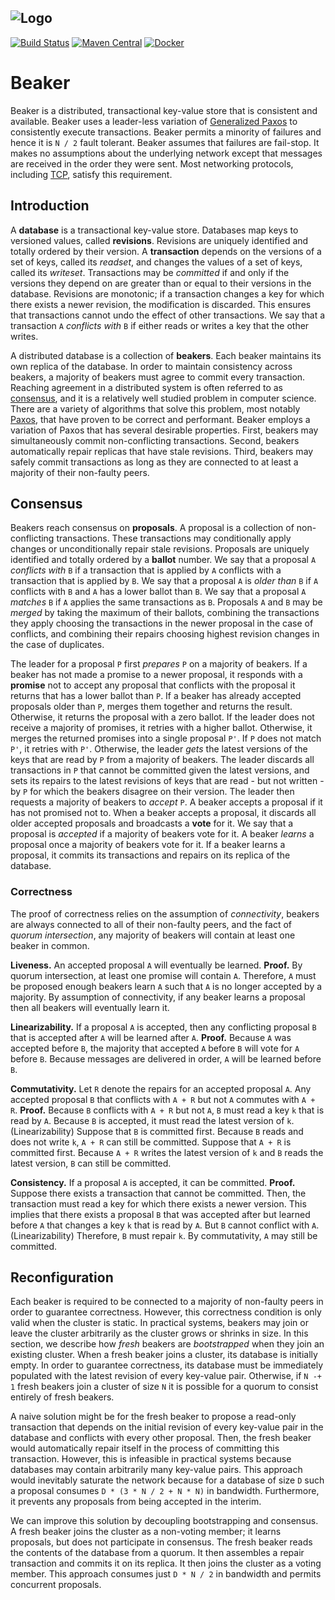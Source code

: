![Logo](https://github.com/ashwin153/caustic/blob/master/caustic-assets/images/banner.png)
---
[![Build Status](https://travis-ci.org/ashwin153/beaker.svg?branch=master)][3]
[![Maven Central](https://img.shields.io/maven-central/v/com.madavan/beaker-core_2.12.svg)][2]
[![Docker](https://img.shields.io/docker/build/ashwin153/beaker.svg)][4]

# Beaker
Beaker is a distributed, transactional key-value store that is consistent and available. Beaker uses a 
leader-less variation of [Generalized Paxos][1] to consistently execute transactions. Beaker permits 
a minority of failures and hence it is ```N / 2``` fault tolerant. Beaker assumes that failures are 
fail-stop. It makes no assumptions about the underlying network except that messages are received in 
the order they were sent. Most networking protocols, including [TCP][4], satisfy this requirement.

## Introduction
A __database__ is a transactional key-value store. Databases map keys to versioned values, called
__revisions__. Revisions are uniquely identified and totally ordered by their version. A 
__transaction__ depends on the versions of a set of keys, called its *readset*, and changes the
values of a set of keys, called its *writeset*. Transactions may be *committed* if and only if the
versions they depend on are greater than or equal to their versions in the database. Revisions 
are monotonic; if a transaction changes a key for which there exists a newer revision, the 
modification is discarded. This ensures that transactions cannot undo the effect of other 
transactions. We say that a transaction ```A``` *conflicts with* ```B``` if either reads or writes a 
key that the other writes. 

A distributed database is a collection of __beakers__. Each beaker maintains its own replica of the 
database. In order to maintain consistency across beakers, a majority of beakers must agree to
commit every transaction. Reaching agreement in a distributed system is often referred to as 
[consensus][2], and it is a relatively well studied problem in computer science. There are a variety 
of algorithms that solve this problem, most notably [Paxos][3], that have proven to be correct 
and performant. Beaker employs a variation of Paxos that has several desirable properties.
First, beakers may simultaneously commit non-conflicting transactions. Second, beakers automatically
repair replicas that have stale revisions. Third, beakers may safely commit transactions as long as
they are connected to at least a majority of their non-faulty peers.

## Consensus
Beakers reach consensus on __proposals__. A proposal is a collection of non-conflicting 
transactions. These transactions may conditionally apply changes or unconditionally repair stale
revisions. Proposals are uniquely identified and totally ordered by a __ballot__ number. We say that
a proposal ```A``` *conflicts with* ```B``` if a transaction that is applied by ```A``` conflicts 
with a transaction that is applied by ```B```. We say that a proposal ```A``` is *older than* 
```B``` if ```A``` conflicts with ```B``` and ```A``` has a lower ballot than ```B```. We say that
a proposal ```A``` *matches* ```B``` if ```A``` applies the same transactions as ```B```. Proposals 
```A``` and ```B``` may be *merged* by taking the maximum of their ballots, combining the 
transactions they apply choosing the transactions in the newer proposal in the case of conflicts, 
and combining their repairs choosing highest revision changes in the case of duplicates. 

The leader for a proposal ```P``` first *prepares* ```P``` on a majority of beakers. If a beaker has 
not made a promise to a newer proposal, it responds with a __promise__ not to accept any proposal 
that conflicts with the proposal it returns that has a lower ballot than ```P```. If a beaker has 
already accepted proposals older than ```P```, merges them together and returns the result. 
Otherwise, it returns the proposal with a zero ballot. If the leader does not receive a majority of 
promises, it retries with a higher ballot. Otherwise, it merges the returned promises into a single 
proposal ```P'```. If ```P``` does not match ```P'```, it retries with ```P'```. Otherwise, the 
leader *gets* the latest versions of the keys that are read by ```P``` from a majority of beakers. 
The leader discards all transactions in ```P``` that cannot be committed given the latest versions, 
and sets its repairs to the latest revisions of keys that are read - but not written - by ```P``` 
for which the beakers disagree on their version. The leader then requests a majority of beakers to
*accept* ```P```. A beaker accepts a proposal if it has not promised not to. When a beaker accepts a 
proposal, it discards all older accepted proposals and broadcasts a __vote__ for it. We say that a 
proposal is *accepted* if a majority of beakers vote for it. A beaker *learns* a proposal once a 
majority of beakers vote for it. If a beaker learns a proposal, it commits its transactions and 
repairs on its replica of the database.

### Correctness
The proof of correctness relies on the assumption of *connectivity*, beakers are always connected to 
all of their non-faulty peers, and the fact of *quorum intersection*, any majority of beakers will 
contain at least one beaker in common.

__Liveness.__ An accepted proposal ```A``` will eventually be learned. __Proof.__ By quorum 
intersection, at least one promise will contain ```A```. Therefore, ```A``` must be proposed enough
beakers learn ```A``` such that ```A``` is no longer accepted by a majority. By assumption of
connectivity, if any beaker learns a proposal then all beakers will eventually learn it.

__Linearizability.__ If a proposal ```A``` is accepted, then any conflicting proposal ```B``` that 
is accepted after ```A``` will be learned after ```A```. __Proof.__ Because ```A``` was accepted 
before ```B```, the majority that accepted ```A``` before ```B``` will vote for ```A``` before 
```B```. Because messages are delivered in order, ```A``` will be learned before ```B```.

__Commutativity.__ Let ```R``` denote the repairs for an accepted proposal ```A```. Any accepted
proposal ```B``` that conflicts with ```A + R``` but not ```A``` commutes with ```A + R```. 
__Proof.__ Because ```B``` conflicts with ```A + R``` but not ```A```, ```B``` must read a key 
```k``` that is read by ```A```. Because ```B``` is accepted, it must read the latest version of 
```k```. (Linearizability) Suppose that ```B``` is committed first. Because ```B``` reads and does 
not write ```k```, ```A + R``` can still be committed. Suppose that ```A + R``` is committed first. 
Because ```A + R``` writes the latest version of ```k``` and ```B``` reads the latest version, 
```B``` can still be committed.

__Consistency.__ If a proposal ```A``` is accepted, it can be committed. __Proof.__ Suppose there 
exists a transaction that cannot be committed. Then, the transaction must read a key for which there 
exists a newer version. This implies that there exists a proposal ```B``` that was accepted after 
but learned before ```A``` that changes a key ```k``` that is read by ```A```. But ```B``` cannot 
conflict with ```A```. (Linearizability) Therefore, ```B``` must repair ```k```. By commutativity,
```A``` may still be committed.

## Reconfiguration
Each beaker is required to be connected to a majority of non-faulty peers in order to guarantee 
correctness. However, this correctness condition is only valid when the cluster is static. In
practical systems, beakers may join or leave the cluster arbitrarily as the cluster grows or shrinks 
in size. In this section, we describe how *fresh* beakers are *bootstrapped* when they join an 
existing cluster. When a fresh beaker joins a cluster, its database is initially empty. In order to 
guarantee correctness, its database must be immediately populated with the latest revision of every
key-value pair. Otherwise, if ```N -+ 1``` fresh beakers join a cluster of size ```N``` it 
is possible for a quorum to consist entirely of fresh beakers. 

A naive solution might be for the fresh beaker to propose a read-only transaction that depends on
the initial revision of every key-value pair in the database and conflicts with every other
proposal. Then, the fresh beaker would automatically repair itself in the process of committing this
transaction. However, this is infeasible in practical systems because databases may contain
arbitrarily many key-value pairs. This approach would inevitably saturate the network because for a
database of size ```D``` such a proposal consumes ```D * (3 * N / 2 + N * N)``` in bandwidth. 
Furthermore, it prevents any proposals from being accepted in the interim.

We can improve this solution by decoupling bootstrapping and consensus. A fresh beaker joins the 
cluster as a non-voting member; it learns proposals, but does not participate in consensus. The 
fresh beaker reads the contents of the database from a quorum. It then assembles a repair 
transaction and commits it on its replica. It then joins the cluster as a voting member. This 
approach consumes just ```D * N / 2``` in bandwidth and permits concurrent proposals.

[1]: https://www.microsoft.com/en-us/research/wp-content/uploads/2016/02/tr-2005-33.pdf
[2]: https://en.wikipedia.org/wiki/Consensus_(computer_science)
[3]: https://en.wikipedia.org/wiki/Paxos_(computer_science)
[4]: https://en.wikipedia.org/wiki/Transmission_Control_Protocol
